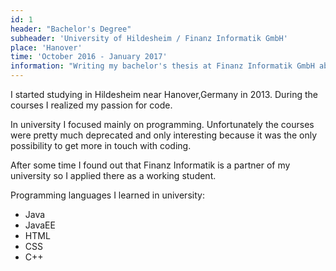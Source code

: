 ```yaml
---
id: 1
header: "Bachelor's Degree"
subheader: 'University of Hildesheim / Finanz Informatik GmbH'
place: 'Hanover'
time: 'October 2016 - January 2017'
information: "Writing my bachelor's thesis at Finanz Informatik GmbH about conception. Designing a new feature in the cms of the Sparkasse."
---
```


I started studying in Hildesheim near Hanover,Germany in 2013. During the courses I realized my passion for code.

In university I focused mainly on programming. Unfortunately the courses were pretty much deprecated and only interesting because it was the only possibility to get more in touch with coding.

After some time I found out that Finanz Informatik is a partner of my university so I applied there as a working student.

Programming languages I learned in university:

- Java
- JavaEE
- HTML
- CSS
- C++
